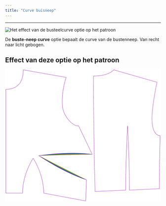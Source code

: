 ```yaml
---
title: "Curve buisneep"
---
```


---

![Het effect van de busteelcurve optie op het patroon](sample.png)

De **buste-neep curve** optie bepaalt de curve van de bustenneep. Van recht naar licht gebogen.

## Effect van deze optie op het patroon

![Deze afbeelding toont het effect van deze optie door meerdere varianten die een andere waarde hebben voor deze optie te vervangen](bella_bustdartcurve_sample.svg "Effect van deze optie op het patroon")
